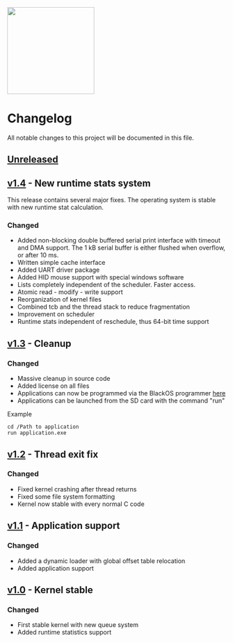 <img src="https://github.com/bjornbrodtkorb/BlackOS/blob/master/BlackOS%20Graphics/black_os_logo_trim.png" width="200">

# Changelog

All notable changes to this project will be documented in this file. 

## [Unreleased]

## [v1.4] - New runtime stats system

This release contains several major fixes. The operating system is stable with new runtime stat calculation.

### Changed

- Added non-blocking double buffered serial print interface with timeout and DMA support. The 1 kB serial buffer is either flushed when overflow, or after 10 ms.
-  Written simple cache interface
- Added UART driver package
- Added HID mouse support with special windows software
- Lists completely independent of the scheduler. Faster access.
- Atomic read -  modify - write support
- Reorganization of kernel files
- Combined tcb and the thread stack to reduce fragmentation
- Improvement on scheduler
- Runtime stats independent of reschedule, thus 64-bit time support

## [v1.3] - Cleanup

### Changed

- Massive cleanup in source code
- Added license on all files
- Applications can now be programmed via the BlackOS programmer [here]
- Applications can be launched from the SD card with the command "run"

Example
```
cd /Path to application
run application.exe
```

[here]: https://github.com/bjornbrodtkorb/BlackOS-Programmer/releases/tag/v1.1

## [v1.2] - Thread exit fix

### Changed

- Fixed kernel crashing after thread returns
- Fixed some file system formatting
- Kernel now stable with every normal C code

## [v1.1] - Application support

### Changed

- Added a dynamic loader with global offset table relocation
- Added application support

## [v1.0] - Kernel stable

### Changed

- First stable kernel with new queue system
- Added runtime statistics support


[Unreleased]: https://github.com/bjornbrodtkorb/BlackOS/compare/v1.4...HEAD
[v1.0]: https://github.com/bjornbrodtkorb/BlackOS/releases/tag/v1.0
[v1.1]: https://github.com/bjornbrodtkorb/BlackOS/releases/tag/v1.1
[v1.2]: https://github.com/bjornbrodtkorb/BlackOS/releases/tag/v1.2
[v1.3]: https://github.com/bjornbrodtkorb/BlackOS/releases/tag/v1.3
[v1.4]: https://github.com/bjornbrodtkorb/BlackOS/releases/tag/v1.4
